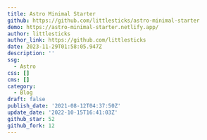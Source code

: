 ```yaml
---
title: Astro Minimal Starter
github: https://github.com/littlesticks/astro-minimal-starter
demo: https://astro-minimal-starter.netlify.app/
author: littlesticks
author_link: https://github.com/littlesticks
date: 2023-11-29T01:58:05.947Z
description: ''
ssg:
  - Astro
css: []
cms: []
category:
  - Blog
draft: false
publish_date: '2021-08-12T04:37:50Z'
update_date: '2022-10-15T16:41:03Z'
github_star: 52
github_fork: 12
---
```

